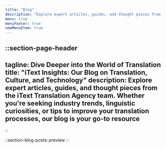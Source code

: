```yaml
---
title: "Blog"
description: "Explore expert articles, guides, and thought pieces from the iText Translation Agency team. Whether you're seeking industry trends, linguistic curiosities, or tips to improve your translation processes, our blog is your go-to resource."
menu: true
menuFooter: true
newMenuItem: true
---
```



::section-page-header
---
tagline: Dive Deeper into the World of Translation
title: "iText Insights: Our Blog on Translation, Culture, and Technology"
description: Explore expert articles, guides, and thought pieces from the iText Translation Agency team. Whether you're seeking industry trends, linguistic curiosities, or tips to improve your translation processes, our blog is your go-to resource
---
::

::section-blog-posts-preview
::